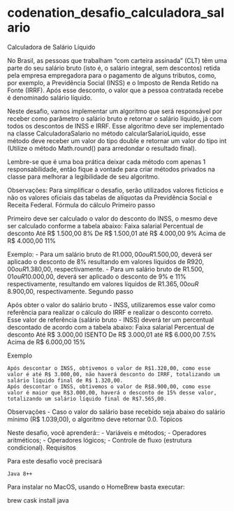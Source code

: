 # codenation_desafio_calculadora_salario
Calculadora de Salário Líquido

No Brasil, as pessoas que trabalham “com carteira assinada” (CLT) têm uma parte do seu salário bruto (isto é, o salário integral, sem descontos) retida pela empresa empregadora para o pagamento de alguns tributos, como, por exemplo, a Previdência Social (INSS) e o Imposto de Renda Retido na Fonte (IRRF). Após esse desconto, o valor que a pessoa contratada recebe é denominado salário líquido.

Neste desafio, vamos implementar um algoritmo que será responsável por receber como parâmetro o salário bruto e retornar o salário líquido, já com todos os descontos de INSS e IRRF. Esse algoritmo deve ser implementado na classe CalculadoraSalario no método calcularSalarioLiquido, esse método deve receber um valor do tipo double e retornar um valor do tipo int (Utilize o método Math.round() para arredondar o resultado final).

Lembre-se que é uma boa prática deixar cada método com apenas 1 responsabilidade, então fique à vontade para criar métodos privados na classe para melhorar a legibilidade de seu algoritmo.

Observações: Para simplificar o desafio, serão utilizados valores fictícios e não os valores oficiais das tabelas de alíquotas da Previdência Social e Receita Federal.
Fórmula do cálculo
Primeiro passo

Primeiro deve ser calculado o valor do desconto do INSS, o mesmo deve ser calculado conforme a tabela abaixo:
Faixa salarial 	Percentual de desconto
Até R$ 1.500,00 	8%
De R$ 1.500,01 até R$ 4.000,00 	9%
Acima de R$ 4.000,00 	11%

Exemplo: - Para um salário bruto de R$1.000,00 ou R$1.500,00, deverá ser aplicado o desconto de 8% resultando em valores líquidos de R$920,00 ou R$1.380,00, respectivamente. - Para um salário bruto de R$1.500,01 ou R$10.000,00, deverá ser aplicado o desconto de 9% e 11% respectivamente, resultando em valores líquidos de R$1.365,00 ou R$ 8.900,00, respectivamente.
Segundo passo

Após obter o valor do salário bruto - INSS, utilizaremos esse valor como referência para realizar o cálculo do IRRF e realizar o desconto correto. Esse valor de referência (salário bruto - INSS) deverá ter um percentual descontado de acordo com a tabela abaixo:
Faixa salarial 	Percentual de desconto
Até R$ 3.000,00 	ISENTO
De R$ 3.000,01 até R$ 6.000,00 	7.5%
Acima de R$ 6.000,00 	15%

Exemplo

    Após descontar o INSS, obtivemos o valor de R$1.320,00, como esse valor é até R$ 3.000,00, não haverá desconto do IRRF, totalizando um salário líquido final de R$ 1.320,00.
    Após descontar o INSS, obtivemos o valor de R$8.900,00, como esse valor é maior que R$3.000,00, haverá o desconto de 15% desse valor, totalizando um salário líquido final de R$7.565,00.

Observações - Caso o valor do salário base recebido seja abaixo do salário mínimo (R$ 1.039,00), o algoritmo deve retornar 0.0.
Tópicos

Neste desafio, você aprenderá:: - Variáveis e métodos; - Operadores aritméticos; - Operadores lógicos; - Controle de fluxo (estrutura condicional).
Requisitos

Para este desafio você precisará

    Java 8++

Para instalar no MacOS, usando o HomeBrew basta executar:

brew cask install java
